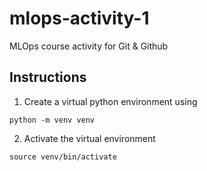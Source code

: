 # mlops-activity-1

MLOps course activity for Git &amp; Github

## Instructions

1. Create a virtual python environment using

```
python -m venv venv
```

2. Activate the virtual environment

```
source venv/bin/activate
```
